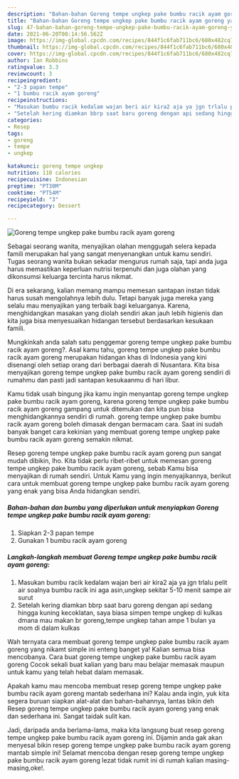 ```yaml
---
description: "Bahan-bahan Goreng tempe ungkep pake bumbu racik ayam goreng yang enak dan Mudah Dibuat"
title: "Bahan-bahan Goreng tempe ungkep pake bumbu racik ayam goreng yang enak dan Mudah Dibuat"
slug: 47-bahan-bahan-goreng-tempe-ungkep-pake-bumbu-racik-ayam-goreng-yang-enak-dan-mudah-dibuat
date: 2021-06-20T08:14:56.562Z
image: https://img-global.cpcdn.com/recipes/844f1c6fab711bc6/680x482cq70/goreng-tempe-ungkep-pake-bumbu-racik-ayam-goreng-foto-resep-utama.jpg
thumbnail: https://img-global.cpcdn.com/recipes/844f1c6fab711bc6/680x482cq70/goreng-tempe-ungkep-pake-bumbu-racik-ayam-goreng-foto-resep-utama.jpg
cover: https://img-global.cpcdn.com/recipes/844f1c6fab711bc6/680x482cq70/goreng-tempe-ungkep-pake-bumbu-racik-ayam-goreng-foto-resep-utama.jpg
author: Ian Robbins
ratingvalue: 3.3
reviewcount: 3
recipeingredient:
- "2-3 papan tempe"
- "1 bumbu racik ayam goreng"
recipeinstructions:
- "Masukan bumbu racik kedalam wajan beri air kira2 aja ya jgn trlalu pelit air soalnya bumbu racik ini aga asin,ungkep sekitar 5-10 menit sampe air surut"
- "Setelah kering diamkan bbrp saat baru goreng dengan api sedang hingga kuning kecoklatan, saya biasa simpen tempe ungkep di kulkas dmana mau makan br goreng,tempe ungkep tahan ampe 1 bulan ya mom di dalam kulkas"
categories:
- Resep
tags:
- goreng
- tempe
- ungkep

katakunci: goreng tempe ungkep 
nutrition: 110 calories
recipecuisine: Indonesian
preptime: "PT30M"
cooktime: "PT54M"
recipeyield: "3"
recipecategory: Dessert

---
```



![Goreng tempe ungkep pake bumbu racik ayam goreng](https://img-global.cpcdn.com/recipes/844f1c6fab711bc6/680x482cq70/goreng-tempe-ungkep-pake-bumbu-racik-ayam-goreng-foto-resep-utama.jpg)

Sebagai seorang wanita, menyajikan olahan menggugah selera kepada famili merupakan hal yang sangat menyenangkan untuk kamu sendiri. Tugas seorang  wanita bukan sekadar mengurus rumah saja, tapi anda juga harus memastikan keperluan nutrisi terpenuhi dan juga olahan yang dikonsumsi keluarga tercinta harus nikmat.

Di era  sekarang, kalian memang mampu memesan santapan instan tidak harus susah mengolahnya lebih dulu. Tetapi banyak juga mereka yang selalu mau menyajikan yang terbaik bagi keluarganya. Karena, menghidangkan masakan yang diolah sendiri akan jauh lebih higienis dan kita juga bisa menyesuaikan hidangan tersebut berdasarkan kesukaan famili. 



Mungkinkah anda salah satu penggemar goreng tempe ungkep pake bumbu racik ayam goreng?. Asal kamu tahu, goreng tempe ungkep pake bumbu racik ayam goreng merupakan hidangan khas di Indonesia yang kini disenangi oleh setiap orang dari berbagai daerah di Nusantara. Kita bisa menyajikan goreng tempe ungkep pake bumbu racik ayam goreng sendiri di rumahmu dan pasti jadi santapan kesukaanmu di hari libur.

Kamu tidak usah bingung jika kamu ingin menyantap goreng tempe ungkep pake bumbu racik ayam goreng, karena goreng tempe ungkep pake bumbu racik ayam goreng gampang untuk ditemukan dan kita pun bisa menghidangkannya sendiri di rumah. goreng tempe ungkep pake bumbu racik ayam goreng boleh dimasak dengan bermacam cara. Saat ini sudah banyak banget cara kekinian yang membuat goreng tempe ungkep pake bumbu racik ayam goreng semakin nikmat.

Resep goreng tempe ungkep pake bumbu racik ayam goreng pun sangat mudah dibikin, lho. Kita tidak perlu ribet-ribet untuk memesan goreng tempe ungkep pake bumbu racik ayam goreng, sebab Kamu bisa menyajikan di rumah sendiri. Untuk Kamu yang ingin menyajikannya, berikut cara untuk membuat goreng tempe ungkep pake bumbu racik ayam goreng yang enak yang bisa Anda hidangkan sendiri.

<!--inarticleads1-->

##### Bahan-bahan dan bumbu yang diperlukan untuk menyiapkan Goreng tempe ungkep pake bumbu racik ayam goreng:

1. Siapkan 2-3 papan tempe
1. Gunakan 1 bumbu racik ayam goreng




<!--inarticleads2-->

##### Langkah-langkah membuat Goreng tempe ungkep pake bumbu racik ayam goreng:

1. Masukan bumbu racik kedalam wajan beri air kira2 aja ya jgn trlalu pelit air soalnya bumbu racik ini aga asin,ungkep sekitar 5-10 menit sampe air surut
1. Setelah kering diamkan bbrp saat baru goreng dengan api sedang hingga kuning kecoklatan, saya biasa simpen tempe ungkep di kulkas dmana mau makan br goreng,tempe ungkep tahan ampe 1 bulan ya mom di dalam kulkas




Wah ternyata cara membuat goreng tempe ungkep pake bumbu racik ayam goreng yang nikamt simple ini enteng banget ya! Kalian semua bisa mencobanya. Cara buat goreng tempe ungkep pake bumbu racik ayam goreng Cocok sekali buat kalian yang baru mau belajar memasak maupun untuk kamu yang telah hebat dalam memasak.

Apakah kamu mau mencoba membuat resep goreng tempe ungkep pake bumbu racik ayam goreng mantab sederhana ini? Kalau anda ingin, yuk kita segera buruan siapkan alat-alat dan bahan-bahannya, lantas bikin deh Resep goreng tempe ungkep pake bumbu racik ayam goreng yang enak dan sederhana ini. Sangat taidak sulit kan. 

Jadi, daripada anda berlama-lama, maka kita langsung buat resep goreng tempe ungkep pake bumbu racik ayam goreng ini. Dijamin anda gak akan menyesal bikin resep goreng tempe ungkep pake bumbu racik ayam goreng mantab simple ini! Selamat mencoba dengan resep goreng tempe ungkep pake bumbu racik ayam goreng lezat tidak rumit ini di rumah kalian masing-masing,oke!.


